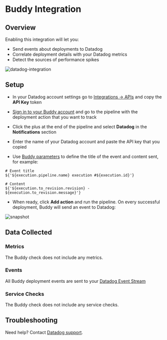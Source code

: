 # Buddy Integration

## Overview

Enabling this integration will let you:

- Send events about deployments to Datadog
- Correlate deployment details with your Datadog metrics
- Detect the sources of performance spikes

![datadog-integration][1]

## Setup

- In your Datadog account settings go to [Integrations -> APIs][2] and copy the **API Key** token

- [Sign in to your Buddy account][3] and go to the pipeline with the deployment action that you want to track

- Click the plus at the end of the pipeline and select **Datadog** in the **Notifications** section

- Enter the name of your Datadog account and paste the API key that you copied

- Use [Buddy parameters][4] to define the title of the event and content sent, for example:

```text
# Event title
${'${execution.pipeline.name} execution #${execution.id}'}

# Content
${'${execution.to_revision.revision} - ${execution.to_revision.message}'}
```

- When ready, click **Add action** and run the pipeline. On every successful deployment, Buddy will send an event to Datadog:

![snapshot][5]

## Data Collected

### Metrics

The Buddy check does not include any metrics.

### Events

All Buddy deployment events are sent to your [Datadog Event Stream][6]

### Service Checks

The Buddy check does not include any service checks.

## Troubleshooting

Need help? Contact [Datadog support][7].

[1]: https://raw.githubusercontent.com/DataDog/integrations-extras/master/buddy/images/datadog-integration.png
[2]: https://app.datadoghq.com/organization-settings/api-keys
[3]: https://app.buddy.works/login
[4]: https://buddy.works/knowledge/deployments/what-parameters-buddy-use
[5]: https://raw.githubusercontent.com/DataDog/integrations-extras/master/buddy/images/snapshot.png
[6]: https://docs.datadoghq.com/events/
[7]: https://docs.datadoghq.com/help/
